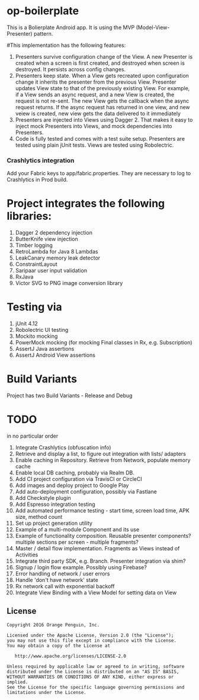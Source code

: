 # op-boilerplate

This is a Bolierplate Android app.
It is using the MVP (Model-View-Presenter) pattern.

#This implementation has the following features:

1. Presenters survive configuration change of the View. A new Presenter is created when a screen is first created, and destroyed when screen is destroyed. It persists across config changes.
1. Presenters keep state. When a View gets recreated upon configuration change it inherits the presenter from the previous View. Presenter updates View state to that of the previously existing View. For example, if a View sends an async request, and a new View is created, the request is not re-sent. The new View gets the callback when the async request returns. If the async request has returned in one view, and new veiew is created, new view gets the data delivered to it immediately
1. Presenters are injected into Views using Dagger 2. That makes it easy to inject mock Presenters into Views, and mock dependencies into Presenters.
1. Code is fully tested and comes with a test suite setup. Presenters are tested using plain jUnit tests. Views are tested using Robolectric.

### Crashlytics integration

Add your Fabric keys to app/fabric.properties. They are necessary to log to Crashlytics in Prod build.

# Project integrates the following libraries:
1. Dagger 2 dependency injection
1. ButterKnife view injection
1. Timber logging
1. RetroLambda for Java 8 Lambdas
1. LeakCanary memory leak detector
1. ConstraintLayout 
1. Saripaar user input validation
1. RxJava
1. Victor SVG to PNG image conversion library

# Testing via
1. jUnit 4.12
1. Robolectric UI testing
1. Mockito mocking
1. PowerMock mocking (for mocking Final classes in Rx, e.g. Subscription)
1. AssertJ Java assertions
1. AssertJ Android View assertions

# Build Variants
Project has two Build Variants - Release and Debug 

# TODO
 in no particular order
1. Integrate Crashlytics (obfuscation info)
1. Retrieve and display a list, to figure out integration with lists/ adapters
1. Enable caching in Repository. Retrieve from Network, populate memory cache
1. Enable local DB caching, probably via Realm DB.
1. Add CI project configuration via TravisCI or CircleCI
1. Add images and deploy project to Google Play
1. Add auto-deployment configuration, possibly via Fastlane
1. Add Checkstyle plugin
1. Add Espresso integration testing
1. Add automated performance testing - start time, screen load time, APK size, method count
1. Set up project generation utility 
1. Example of a multi-module Component and its use
1. Example of functionality composition. Reusable presenter components?
 multiple sections per screen - multiple fragments?
1. Master / detail flow implementation. Fragments as Views instead of Activities
1. Integrate third party SDK, e.g. Branch. Presenter integration via shim?
1. Signup / login flow example. Possibly using Firebase?
1. Error handling of network / user errors
1. Handle 'don't have network' state
1. Rx network call with exponential backoff
1. Integrate View Binding with a View Model for setting data on View

License
--------

    Copyright 2016 Orange Penguin, Inc.

    Licensed under the Apache License, Version 2.0 (the "License");
    you may not use this file except in compliance with the License.
    You may obtain a copy of the License at

       http://www.apache.org/licenses/LICENSE-2.0

    Unless required by applicable law or agreed to in writing, software
    distributed under the License is distributed on an "AS IS" BASIS,
    WITHOUT WARRANTIES OR CONDITIONS OF ANY KIND, either express or implied.
    See the License for the specific language governing permissions and
    limitations under the License.

